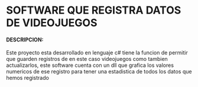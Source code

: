 # SOFTWARE QUE REGISTRA DATOS DE VIDEOJUEGOS
#### DESCRIPCION:
Este proyecto esta desarrollado en lenguaje c# tiene la funcion de permitir que guarden registros de en este caso videojuegos como tambien actualizarlos, este software cuenta con un dll que grafica los valores numericos de ese registro para tener una estadistica de todos los datos que hemos registrado

